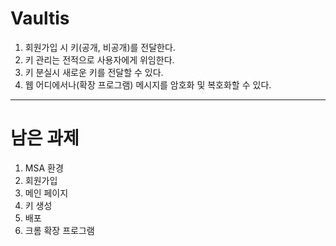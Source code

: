 # Vaultis

1. 회원가입 시 키(공개, 비공개)를 전달한다.
2. 키 관리는 전적으로 사용자에게 위임한다.
3. 키 분실시 새로운 키를 전달할 수 있다.
4. 웹 어디에서나(확장 프로그램) 메시지를 암호화 및 복호화할 수 있다.

---

# 남은 과제
1. MSA 환경
2. 회원가입
3. 메인 페이지
4. 키 생성
5. 배포
6. 크롬 확장 프로그램
